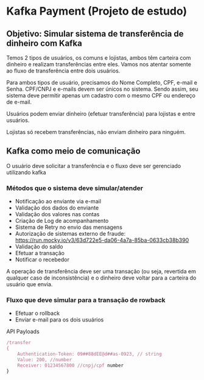 # Kafka Payment (Projeto de estudo)

## Objetivo: Simular sistema de transferência de dinheiro com Kafka

Temos 2 tipos de usuários, os comuns e lojistas, ambos têm carteira com dinheiro e realizam transferências entre eles. Vamos nos atentar somente ao fluxo de transferência entre dois usuários.

Para ambos tipos de usuário, precisamos do Nome Completo, CPF, e-mail e Senha. CPF/CNPJ e e-mails devem ser únicos no sistema. Sendo assim, seu sistema deve permitir apenas um cadastro com o mesmo CPF ou endereço de e-mail.

Usuários podem enviar dinheiro (efetuar transferência) para lojistas e entre usuários.

Lojistas só recebem transferências, não enviam dinheiro para ninguém.

## Kafka como meio de comunicação
O usuário deve solicitar a transferência e o fluxo deve ser gerenciado utilizando kafka

### Métodos que o sistema deve simular/atender
- Notificação ao enviante via e-mail
- Validação dos dados do enviante
- Validação dos valores nas contas
- Criação de Log de acompanhamento
- Sistema de Retry no envio das mensagens
- Autorização de sistemas externo de fraude: https://run.mocky.io/v3/63d722e5-da06-4a7a-85ba-0633cb38b390
- Validação do saldo 
- Efetuar a transação
- Notificar o recebedor

A operação de transferência deve ser uma transação (ou seja, revertida em qualquer caso de inconsistência) e o dinheiro deve voltar para a carteira do usuário que envia.

### Fluxo que deve simular para a transação de rowback
- Efetuar o rollback
- Enviar e-mail para os dois usuários

API Payloads
~~~ typescript
/transfer
{
    Authentication-Token: 09##88dEE@d##as-0923, // string
    Value: 200, //number
    Receiver: 01234567800 //cnpj/cpf number
}
~~~